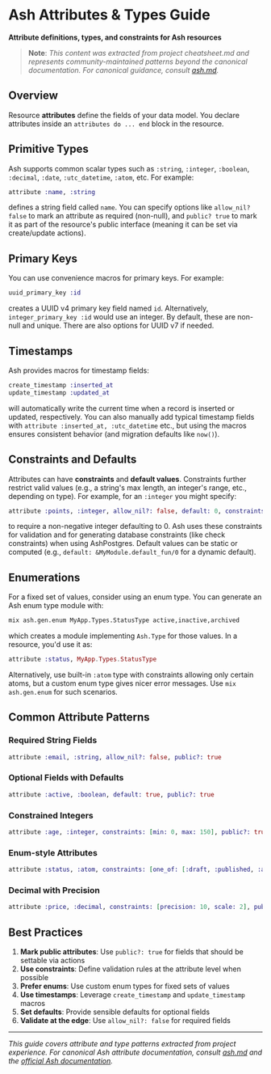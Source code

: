 # Ash Attributes & Types Guide
**Attribute definitions, types, and constraints for Ash resources**

> **Note**: *This content was extracted from project cheatsheet.md and represents community-maintained patterns beyond the canonical documentation. For canonical guidance, consult [ash.md](ash.md).*

## Overview

Resource **attributes** define the fields of your data model. You declare attributes inside an `attributes do ... end` block in the resource.

## Primitive Types

Ash supports common scalar types such as `:string`, `:integer`, `:boolean`, `:decimal`, `:date`, `:utc_datetime`, `:atom`, etc. For example:

```elixir
attribute :name, :string
```

defines a string field called `name`. You can specify options like `allow_nil? false` to mark an attribute as required (non-null), and `public? true` to mark it as part of the resource's public interface (meaning it can be set via create/update actions).

## Primary Keys

You can use convenience macros for primary keys. For example:

```elixir
uuid_primary_key :id
```

creates a UUID v4 primary key field named `id`. Alternatively, `integer_primary_key :id` would use an integer. By default, these are non-null and unique. There are also options for UUID v7 if needed.

## Timestamps

Ash provides macros for timestamp fields:

```elixir
create_timestamp :inserted_at
update_timestamp :updated_at
```

will automatically write the current time when a record is inserted or updated, respectively. You can also manually add typical timestamp fields with `attribute :inserted_at, :utc_datetime` etc., but using the macros ensures consistent behavior (and migration defaults like `now()`).

## Constraints and Defaults

Attributes can have **constraints** and **default values**. Constraints further restrict valid values (e.g., a string's max length, an integer's range, etc., depending on type). For example, for an `:integer` you might specify:

```elixir
attribute :points, :integer, allow_nil?: false, default: 0, constraints: [min: 0]
```

to require a non-negative integer defaulting to 0. Ash uses these constraints for validation and for generating database constraints (like check constraints) when using AshPostgres. Default values can be static or computed (e.g., `default: &MyModule.default_fun/0` for a dynamic default).

## Enumerations

For a fixed set of values, consider using an enum type. You can generate an Ash enum type module with:

```bash
mix ash.gen.enum MyApp.Types.StatusType active,inactive,archived
```

which creates a module implementing `Ash.Type` for those values. In a resource, you'd use it as:

```elixir
attribute :status, MyApp.Types.StatusType
```

Alternatively, use built-in `:atom` type with constraints allowing only certain atoms, but a custom enum type gives nicer error messages. Use `mix ash.gen.enum` for such scenarios.

## Common Attribute Patterns

### Required String Fields
```elixir
attribute :email, :string, allow_nil?: false, public?: true
```

### Optional Fields with Defaults
```elixir
attribute :active, :boolean, default: true, public?: true
```

### Constrained Integers
```elixir
attribute :age, :integer, constraints: [min: 0, max: 150], public?: true
```

### Enum-style Attributes
```elixir
attribute :status, :atom, constraints: [one_of: [:draft, :published, :archived]], public?: true
```

### Decimal with Precision
```elixir
attribute :price, :decimal, constraints: [precision: 10, scale: 2], public?: true
```

## Best Practices

1. **Mark public attributes**: Use `public?: true` for fields that should be settable via actions
2. **Use constraints**: Define validation rules at the attribute level when possible
3. **Prefer enums**: Use custom enum types for fixed sets of values
4. **Use timestamps**: Leverage `create_timestamp` and `update_timestamp` macros
5. **Set defaults**: Provide sensible defaults for optional fields
6. **Validate at the edge**: Use `allow_nil?: false` for required fields

---

*This guide covers attribute and type patterns extracted from project experience. For canonical Ash attribute documentation, consult [ash.md](ash.md) and the [official Ash documentation](https://hexdocs.pm/ash/3.5.9/).* 